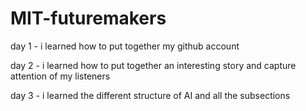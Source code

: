 # MIT-futuremakers
day 1 - i learned how to put together my github account


day 2 - i learned how to put together an interesting story and capture attention of my listeners


day 3 - i learned the different structure of AI and all the subsections
